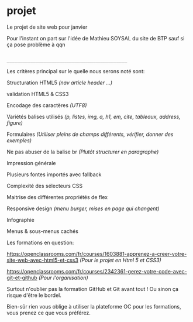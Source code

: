 # projet
Le projet de site web pour janvier

Pour l'instant on part sur l'idée de Mathieu SOYSAL du site de BTP sauf si ça pose problème à qqn

                                      ______________________________________________
Les critères principal sur le quelle nous serons noté sont:

Structuration HTML5 *(nav article header ...)*

validation HTML5 & CSS3

Encodage des caractères *(UTF8)*

Variétés balises utilisés *(p, listes, img, a, h1, em, cite, tableaux, address, figure)*

Formulaires *(Utiliser pleins de champs différents, vérifier, donner des exemples)*

Ne pas abuser de la balise br *(Plutôt structurer en paragraphe)*

Impression générale

Plusieurs fontes importés avec fallback

Complexité des sélecteurs CSS

Maitrise des différentes propriétés de flex

Responsive design *(menu burger, mises en page qui changent)*

Infographie

Menus & sous-menus cachés

Les formations en question:

https://openclassrooms.com/fr/courses/1603881-apprenez-a-creer-votre-site-web-avec-html5-et-css3 *(Pour le projet en Html 5 et CSS3)*

https://openclassrooms.com/fr/courses/2342361-gerez-votre-code-avec-git-et-github *(Pour l'organisation)*

Surtout n'oublier pas la formation GitHub et Git avant tout !
Ou sinon ça risque d'être le bordel.

Bien-sûr rien vous oblige à utiliser la plateforme OC pour les formations, vous prenez ce que vous préférez.
